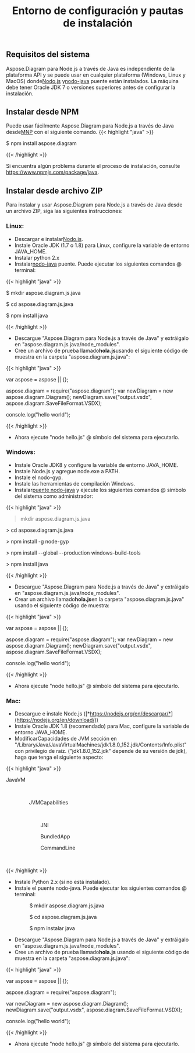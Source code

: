 ﻿---
title: Entorno de configuración y pautas de instalación
type: docs
weight: 20
url: /es/java/setup-environment-and-installation-guidelines/
description: Visio Diagram Node.js a través de Java es independiente de la plataforma API y se puede usar en cualquier plataforma (Windows, Linux y MacOS) donde estén instalados Node.js y node-java bridge. Se puede instalar desde NPM y archivo ZIP.
---
## **Requisitos del sistema**
 Aspose.Diagram para Node.js a través de Java es independiente de la plataforma API y se puede usar en cualquier plataforma (Windows, Linux y MacOS) donde[Nodo.js](https://nodejs.org/en/download/) y[nodo-java](https://github.com/joeferner/node-java) puente están instalados. La máquina debe tener Oracle JDK 7 o versiones superiores antes de configurar la instalación.
## **Instalar desde NPM**
 Puede usar fácilmente Aspose.Diagram para Node.js a través de Java desde[MNP](https://www.npmjs.com/package/aspose.diagram) con el siguiente comando.
{{< highlight "java" >}}

 $ npm install aspose.diagram

{{< /highlight >}}

Si encuentra algún problema durante el proceso de instalación, consulte https://www.npmjs.com/package/java.

## **Instalar desde archivo ZIP**
Para instalar y usar Aspose.Diagram para Node.js a través de Java desde un archivo ZIP, siga las siguientes instrucciones:
### **Linux:**
-  Descargar e instalar[Nodo.js](https://nodejs.org/en/download/).
- Instale Oracle JDK (1.7 o 1.8) para Linux, configure la variable de entorno JAVA_HOME.
- Instalar python 2.x
-  Instalar[nodo-java](https://github.com/joeferner/node-java) puente. Puede ejecutar los siguientes comandos @ terminal:



{{< highlight "java" >}}

 $ mkdir aspose.diagram.js.java

$ cd aspose.diagram.js.java

$ npm install java

{{< /highlight >}}



- Descargue "Aspose.Diagram para Node.js a través de Java" y extráigalo en "aspose.diagram.js.java/node_modules".
- Cree un archivo de prueba llamado**hola.js**usando el siguiente código de muestra en la carpeta "aspose.diagram.js.java":

{{< highlight "java" >}}

 var aspose = aspose || {};

aspose.diagram = require("aspose.diagram");
var newDiagram = new aspose.diagram.Diagram();
newDiagram.save("output.vsdx", aspose.diagram.SaveFileFormat.VSDX);

console.log("hello world");

{{< /highlight >}}

- Ahora ejecute "node hello.js" @ símbolo del sistema para ejecutarlo.
### **Windows:**
- Instale Oracle JDK8 y configure la variable de entorno JAVA_HOME.
- Instale Node.js y agregue node.exe a PATH.
- Instale el nodo-gyp.
- Instale las herramientas de compilación Windows.
-  Instalar[puente nodo-java](https://www.npmjs.com/package/java) y ejecute los siguientes comandos @ símbolo del sistema como administrador:



{{< highlight "java" >}}

 > mkdir aspose.diagram.js.java

\> cd aspose.diagram.js.java

\> npm install -g node-gyp

\> npm install --global --production windows-build-tools

\> npm install java

{{< /highlight >}}

- Descargue "Aspose.Diagram para Node.js a través de Java" y extráigalo en "aspose.diagram.js.java/node_modules".
-  Crear un archivo llamado**hola.js**en la carpeta "aspose.diagram.js.java" usando el siguiente código de muestra:

{{< highlight "java" >}}

 var aspose = aspose || {};

aspose.diagram = require("aspose.diagram");
var newDiagram = new aspose.diagram.Diagram();
newDiagram.save("output.vsdx", aspose.diagram.SaveFileFormat.VSDX);

console.log("hello world");

{{< /highlight >}}

- Ahora ejecute "node hello.js" @ símbolo del sistema para ejecutarlo.
### **Mac:**
- Descargue e instale Node.js ([*https://nodejs.org/en/descargar/*](https://nodejs.org/en/download/))
- Instale Oracle JDK 1.8 (recomendado) para Mac, configure la variable de entorno JAVA_HOME.
-  Modificar<key>Capacidades de JVM</key> sección en "/Library/Java/JavaVirtualMachines/jdk1.8.0_152.jdk/Contents/Info.plist" con privilegio de raíz. ("jdk1.8.0_152.jdk" depende de su versión de jdk), haga que tenga el siguiente aspecto:



{{< highlight "java" >}}

 <key>JavaVM</key>

        <dict>

                <key>JVMCapabilities</key>

                <array>

                        <string>JNI</string>

                        <string>BundledApp</string>

                        <string>CommandLine</string>

                </array>

{{< /highlight >}}



- Instale Python 2.x (si no está instalado).
- Instale el puente nodo-java. Puede ejecutar los siguientes comandos @ terminal:

`         `$ mkdir aspose.diagram.js.java

`         `$ cd aspose.diagram.js.java

`         `$ npm instalar java

- Descargue "Aspose.Diagram para Node.js a través de Java" y extráigalo en "aspose.diagram.js.java/node_modules".
-  Cree un archivo de prueba llamado**hola.js** usando el siguiente código de muestra en la carpeta "aspose.diagram.js.java":



{{< highlight "java" >}}

 var aspose = aspose || {};

aspose.diagram = require("aspose.diagram");

var newDiagram = new aspose.diagram.Diagram();
newDiagram.save("output.vsdx", aspose.diagram.SaveFileFormat.VSDX);

console.log("hello world");

{{< /highlight >}}

- Ahora ejecute "node hello.js" @ símbolo del sistema para ejecutarlo.
